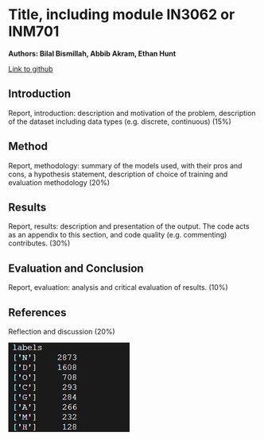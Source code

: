 # Title, including module IN3062 or INM701

**Authors: Bilal Bismillah, Abbib Akram, Ethan Hunt**

[Link to github](https://github.com/Abbib123/IN3062-Introduction-to-AI.git)

## Introduction

Report, introduction: description and motivation of the problem, description of the
dataset including data types (e.g. discrete, continuous) (15%)

## Method

Report, methodology: summary of the models used, with their pros and cons, a
hypothesis statement, description of choice of training and evaluation methodology
(20%)

## Results

Report, results: description and presentation of the output. The code acts as an
appendix to this section, and code quality (e.g. commenting) contributes. (30%)

## Evaluation and Conclusion

Report, evaluation: analysis and critical evaluation of results. (10%)

## References

Reflection and discussion (20%)

![Alt text](image.png)